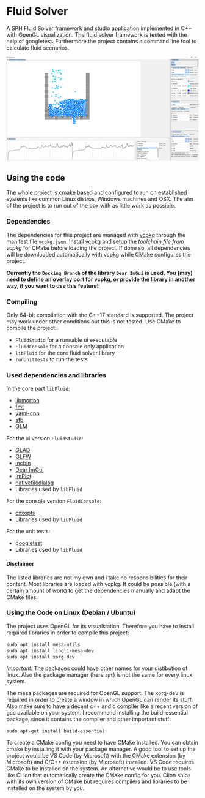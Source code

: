 # Fluid Solver
A SPH Fluid Solver framework and studio application implemented in C++ with OpenGL visualization.
The fluid solver framework is tested with the help of googletest.
Furthermore the project contains a command line tool to calculate fluid scenarios.

![Screenshot](https://github.com/gruco0002/FluidSolver/blob/master/resources/Screenshot.png?raw=true)

## Using the code
The whole project is cmake based and configured to run on established systems like common Linux distros, Windows machines
and OSX. The aim of the project is to run out of the box with as little work as possible.

### Dependencies
The dependencies for this project are managed with [vcpkg](https://github.com/microsoft/vcpkg) through the manifest file
`vcpkg.json`. Install vcpkg and setup the *toolchain file from vcpkg* for CMake before loading the project. If done so,
all dependencies will be downloaded automatically with vcpkg while CMake configures the project.

**Currently the `Docking Branch` of the library `Dear ImGui` is used. You (may) need to define an overlay port for vcpkg,
or provide the library in another way, if you want to use this feature!**

### Compiling
Only 64-bit compilation with the C++17 standard is supported. The project may work under other conditions but this is not tested.
Use CMake to compile the project:
- `FluidStudio` for a runnable ui executable
- `FluidConsole` for a console only application
- `libFluid` for the core fluid solver library
- `runUnitTests` to run the tests

### Used dependencies and libraries

In the core part `libFluid`:
- [libmorton](https://github.com/Forceflow/libmorton)
- [fmt](https://github.com/fmtlib/fmt)
- [yaml-cpp](https://github.com/jbeder/yaml-cpp)
- [stb](https://github.com/nothings/stb)
- [GLM](https://glm.g-truc.net/)

For the ui version `FluidStudio`:
- [GLAD](https://github.com/Dav1dde/glad)
- [GLFW](https://www.glfw.org/)
- [incbin](https://github.com/graphitemaster/incbin)
- [Dear ImGui](https://github.com/ocornut/imgui)
- [ImPlot](https://github.com/epezent/implot)
- [nativefiledialog](https://github.com/mlabbe/nativefiledialog)
- Libraries used by `libFluid`

For the console version `FluidConsole`:
- [cxxopts](https://github.com/jarro2783/cxxopts)
- Libraries used by `libFluid`

For the unit tests:
- [googletest](https://github.com/google/googletest) 
- Libraries used by `libFluid`

  
#### Disclaimer
The listed libraries are not my own and i take no responsibilities for their content.
Most libraries are loaded with vcpkg. It could be possible (with a certain amount of work) to get the dependencies
manually and adapt the CMake files.

### Using the Code on Linux (Debian / Ubuntu)
The project uses OpenGL for its visualization. Therefore you have to install required
libraries in order to compile this project:
```shell script
sudo apt install mesa-utils
sudo apt install libgl1-mesa-dev
sudo apt install xorg-dev
```
*Important:* The packages could have other names for your distibution of linux. Also the
package manager (here `apt`) is not the same for every linux system.

The mesa packages are required for OpenGL support. The xorg-dev is required in order to
create a window in which OpenGL can render its stuff.
Also make sure to have a decent c++ and c compiler like a recent version of gcc available
on your system.
I recommend installing the build-essential package, since it contains the compiler and
other important stuff:
```shell script
sudo apt-get install build-essential
```
To create a CMake config you need to have CMake installed. You can obtain cmake by installing
it with your package manager. A good tool to set up the project would be VS Code
(by Microsoft) with the CMake extension (by Microsoft) and C/C++ extension (by Microsoft)
installed. VS Code requires CMake to be installed on the system. 
An alternative would be to use tools like CLion that automatically create the CMake
config for you. Clion ships with its own version of CMake but requires compilers and
libraries to be installed on the system by you.
